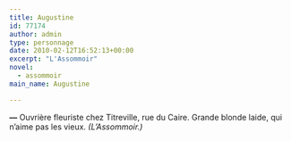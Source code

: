 ```yaml
---
title: Augustine
id: 77174
author: admin
type: personnage
date: 2010-02-12T16:52:13+00:00
excerpt: "L'Assommoir"
novel:
  - assommoir
main_name: Augustine

---
```

**—** Ouvrière fleuriste chez Titreville, rue du Caire. Grande blonde laide, qui n&rsquo;aime pas les vieux. _(L&rsquo;Assommoir.)_
